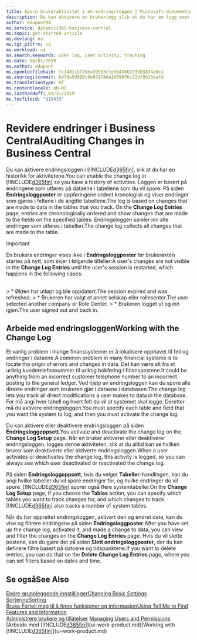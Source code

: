 ```yaml
---
title: Spore brukeraktivitet i en endringsloggen | Microsoft-dokumentasjon
description: Du kan aktivere en brukerlogg slik at du har en logg over eventuelle endringer i data i sporede tabeller.
author: edupont04
ms.service: dynamics365-business-central
ms.topic: get-started-article
ms.devlang: na
ms.tgt_pltfrm: na
ms.workload: na
ms.search.keywords: user log, user activity, tracking
ms.date: 04/01/2019
ms.author: edupont
ms.openlocfilehash: fc14d11bf75ea39553c1ed04986273903874a0e1
ms.sourcegitcommit: bd78a5d990c9e83174da1409076c22df8b35eafd
ms.translationtype: HT
ms.contentlocale: nb-NO
ms.lasthandoff: 03/31/2019
ms.locfileid: "915433"
---
```

# <a name="auditing-changes-in-business-central"></a><span data-ttu-id="af149-103">Revidere endringer i Business Central</span><span class="sxs-lookup"><span data-stu-id="af149-103">Auditing Changes in Business Central</span></span>

<span data-ttu-id="af149-104">Du kan aktivere endringsloggen i [!INCLUDE[d365fin](includes/d365fin_md.md)], slik at du har en historikk for aktivitetene.</span><span class="sxs-lookup"><span data-stu-id="af149-104">You can enable the change log in [!INCLUDE[d365fin](includes/d365fin_md.md)] so you have a history of activities.</span></span> <span data-ttu-id="af149-105">Loggen er basert på endringene som utføres på dataene i tabellene som du vil spore. På siden **Endringsloggposter** er oppføringene ordnet kronologisk og viser endringer som gjøres i feltene i de angitte tabellene.</span><span class="sxs-lookup"><span data-stu-id="af149-105">The log is based on changes that are made to data in the tables that you track. On the **Change Log Entries** page, entries are chronologically ordered and show changes that are made to the fields on the specified tables.</span></span> <span data-ttu-id="af149-106">Endringsloggen samler inn alle endringer som utføres i tabellen.</span><span class="sxs-lookup"><span data-stu-id="af149-106">The change log collects all changes that are made to the table.</span></span>

> [!Important]
> <span data-ttu-id="af149-107">En brukers endringer vises ikke i **Endringsloggposter** før brukerøkten startes på nytt, som skjer i følgende tilfeller:</span><span class="sxs-lookup"><span data-stu-id="af149-107">A user's changes are not visible in the **Change Log Entries** until the user's session is restarted, which happens in the following cases:</span></span>
<br />
> * <span data-ttu-id="af149-108">Økten har utløpt og ble oppdatert.</span><span class="sxs-lookup"><span data-stu-id="af149-108">The session expired and was refreshed.</span></span>
> * <span data-ttu-id="af149-109">Brukeren har valgt et annet selskap eller rollesenter.</span><span class="sxs-lookup"><span data-stu-id="af149-109">The user selected another company or Role Center.</span></span>
> * <span data-ttu-id="af149-110">Brukeren logget ut og inn igjen.</span><span class="sxs-lookup"><span data-stu-id="af149-110">The user signed out and back in.</span></span>

## <a name="working-with-the-change-log"></a><span data-ttu-id="af149-111">Arbeide med endringsloggen</span><span class="sxs-lookup"><span data-stu-id="af149-111">Working with the Change Log</span></span>

<span data-ttu-id="af149-112">Et vanlig problem i mange finanssystemer er å lokalisere opphavet til feil og endringer i dataene.</span><span class="sxs-lookup"><span data-stu-id="af149-112">A common problem in many financial systems is to locate the origin of errors and changes in data.</span></span> <span data-ttu-id="af149-113">Det kan være alt fra et uriktig kundetelefonnummer til uriktig bokføring i finanspostene.</span><span class="sxs-lookup"><span data-stu-id="af149-113">It could be anything from an incorrect customer telephone number to an incorrect posting to the general ledger.</span></span> <span data-ttu-id="af149-114">Ved hjelp av endringsloggen kan du spore alle direkte endringer som brukeren gjør i dataene i databasen.</span><span class="sxs-lookup"><span data-stu-id="af149-114">The change log lets you track all direct modifications a user makes to data in the database.</span></span> <span data-ttu-id="af149-115">For må angi hver tabell og hvert felt du vil at systemet skal logge. Deretter må du aktivere endringsloggen.</span><span class="sxs-lookup"><span data-stu-id="af149-115">You must specify each table and field that you want the system to log, and then you must activate the change log.</span></span>  

<span data-ttu-id="af149-116">Du kan aktivere eller deaktivere endringsloggen på siden **Endringsloggoppsett**.</span><span class="sxs-lookup"><span data-stu-id="af149-116">You activate and deactivate the change log on the **Change Log Setup** page.</span></span> <span data-ttu-id="af149-117">Når en bruker aktiverer eller deaktiverer endringsloggen, logges denne aktiviteten, slik at du alltid kan se hvilken bruker som deaktiverte eller aktiverte endringsloggen.</span><span class="sxs-lookup"><span data-stu-id="af149-117">When a user activates or deactivates the change log, this activity is logged, so you can always see which user deactivated or reactivated the change log.</span></span>

<span data-ttu-id="af149-118">På siden **Endringsloggoppsett**, hvis du velger **Tabeller**-handlingen, kan du angi hvilke tabeller du vil spore endringer for, og hvilke endringer du vil spore. [!INCLUDE[d365fin](includes/d365fin_md.md)] sporer også flere systemtabeller.</span><span class="sxs-lookup"><span data-stu-id="af149-118">On the **Change Log Setup** page, if you choose the **Tables** action, you can specify which tables you want to track changes for, and which changes to track. [!INCLUDE[d365fin](includes/d365fin_md.md)] also tracks a number of system tables.</span></span>

<span data-ttu-id="af149-119">Når du har opprettet endringsloggen, aktivert den og endret data, kan du vise og filtrere endringene på siden **Endringsloggposter**.</span><span class="sxs-lookup"><span data-stu-id="af149-119">After you have set up the change log, activated it, and made a change to data, you can view and filter the changes on the **Change Log Entries** page.</span></span> <span data-ttu-id="af149-120">Hvis du vil slette postene, kan du gjøre det på siden **Slett endringsloggposter**, der du kan definere filtre basert på datoene og tidspunktene.</span><span class="sxs-lookup"><span data-stu-id="af149-120">If you want to delete entries, you can do that on the **Delete Change Log Entries** page, where you can set filters based on dates and time.</span></span>  

## <a name="see-also"></a><span data-ttu-id="af149-121">Se også</span><span class="sxs-lookup"><span data-stu-id="af149-121">See Also</span></span>
[<span data-ttu-id="af149-122">Endre grunnleggende innstillinger</span><span class="sxs-lookup"><span data-stu-id="af149-122">Changing Basic Settings</span></span>](ui-change-basic-settings.md)  
[<span data-ttu-id="af149-123">Sortering</span><span class="sxs-lookup"><span data-stu-id="af149-123">Sorting</span></span>](ui-sorting.md)  
[<span data-ttu-id="af149-124">Bruke Fortell meg til å finne funksjoner og informasjon</span><span class="sxs-lookup"><span data-stu-id="af149-124">Using Tell Me to Find Features and Information</span></span>](ui-search.md)  
<span data-ttu-id="af149-125">[Administrere brukere og tillatelser](ui-how-users-permissions.md)  </span><span class="sxs-lookup"><span data-stu-id="af149-125">[Managing Users and Permissions](ui-how-users-permissions.md)  </span></span>  
<span data-ttu-id="af149-126">[Arbeide med [!INCLUDE[d365fin](includes/d365fin_md.md)]](ui-work-product.md)</span><span class="sxs-lookup"><span data-stu-id="af149-126">[Working with [!INCLUDE[d365fin](includes/d365fin_md.md)]](ui-work-product.md)</span></span>  
